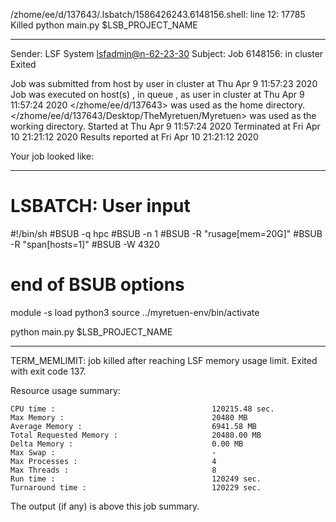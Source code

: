/zhome/ee/d/137643/.lsbatch/1586426243.6148156.shell: line 12: 17785 Killed                  python main.py $LSB_PROJECT_NAME

------------------------------------------------------------
Sender: LSF System <lsfadmin@n-62-23-30>
Subject: Job 6148156: <NNAgent0network-60-20> in cluster <dcc> Exited

Job <NNAgent0network-60-20> was submitted from host <n-62-27-21> by user <s183905> in cluster <dcc> at Thu Apr  9 11:57:23 2020
Job was executed on host(s) <n-62-23-30>, in queue <hpc>, as user <s183905> in cluster <dcc> at Thu Apr  9 11:57:24 2020
</zhome/ee/d/137643> was used as the home directory.
</zhome/ee/d/137643/Desktop/TheMyretuen/Myretuen> was used as the working directory.
Started at Thu Apr  9 11:57:24 2020
Terminated at Fri Apr 10 21:21:12 2020
Results reported at Fri Apr 10 21:21:12 2020

Your job looked like:

------------------------------------------------------------
# LSBATCH: User input
#!/bin/sh
#BSUB -q hpc
#BSUB -n 1
#BSUB -R "rusage[mem=20G]"
#BSUB -R "span[hosts=1]"
#BSUB -W 4320
# end of BSUB options

module -s load python3
source ../myretuen-env/bin/activate

python main.py $LSB_PROJECT_NAME


------------------------------------------------------------

TERM_MEMLIMIT: job killed after reaching LSF memory usage limit.
Exited with exit code 137.

Resource usage summary:

    CPU time :                                   120215.48 sec.
    Max Memory :                                 20480 MB
    Average Memory :                             6941.58 MB
    Total Requested Memory :                     20480.00 MB
    Delta Memory :                               0.00 MB
    Max Swap :                                   -
    Max Processes :                              4
    Max Threads :                                8
    Run time :                                   120249 sec.
    Turnaround time :                            120229 sec.

The output (if any) is above this job summary.

